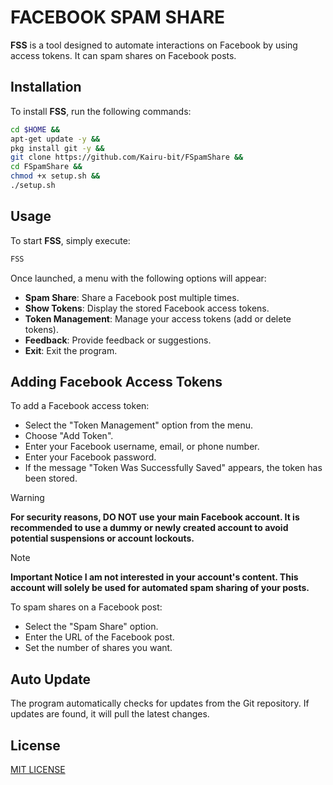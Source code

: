 # FACEBOOK SPAM SHARE

**FSS** is a tool designed to automate interactions on Facebook by using access tokens. It can spam shares on Facebook posts.

## Installation
To install **FSS**, run the following commands:
```bash
cd $HOME &&
apt-get update -y &&
pkg install git -y &&
git clone https://github.com/Kairu-bit/FSpamShare &&
cd FSpamShare &&
chmod +x setup.sh &&
./setup.sh
```

## Usage
To start **FSS**, simply execute:
```bash
FSS
```

Once launched, a menu with the following options will appear:

- **Spam Share**: Share a Facebook post multiple times.
- **Show Tokens**: Display the stored Facebook access tokens.
- **Token Management**: Manage your access tokens (add or delete tokens).
- **Feedback**: Provide feedback or suggestions.
- **Exit**: Exit the program.

## Adding Facebook Access Tokens
To add a Facebook access token:
- Select the "Token Management" option from the menu.
- Choose "Add Token".
- Enter your Facebook username, email, or phone number.
- Enter your Facebook password.
- If the message "Token Was Successfully Saved" appears, the token has been stored.

> [!WARNING]
> **For security reasons, DO NOT use your main Facebook account. It is recommended to use a dummy or newly created account to avoid potential suspensions or account lockouts.**

> [!NOTE]
> **Important Notice I am not interested in your account's content. This account will solely be used for automated spam sharing of your posts.**

To spam shares on a Facebook post:

- Select the "Spam Share" option.
- Enter the URL of the Facebook post.
- Set the number of shares you want.

## Auto Update

The program automatically checks for updates from the Git repository. If updates are found, it will pull the latest changes.

## License
[MIT LICENSE](./LICENSE)

